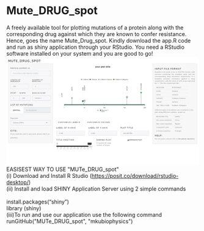 # Mute_DRUG_spot
A freely available tool for plotting mutations of a protein along with the corresponding drug against which they are known to confer resistance. Hence, goes the name Mute_Drug_spot. 
Kindly download the app.R code and run as shiny application through your RStudio. You need a RStudio software installed on your system and you are good to go!
![Capture_app.png](https://github.com/mkubiophysics/Mute_Drug_spot/blob/main/Capture_app.PNG)
EASISEST WAY TO USE "MUTe_DRUG_spot"</br>
 (i) Download and Install  R Studio (https://posit.co/download/rstudio-desktop/)<br/>
  (ii) Install and load SHINY Application Server using 2 simple commands<br/>               
  install.packages(“shiny”)<br/>
  library (shiny)<br/>
(iii)To run and use our application use the following command<br/>
runGitHub("MUTe_DRUG_spot", "mkubiophysics")<br/>




